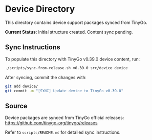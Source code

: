 # Device Directory

This directory contains device support packages synced from TinyGo.

**Current Status**: Initial structure created. Content sync pending.

## Sync Instructions

To populate this directory with TinyGo v0.39.0 device content, run:

```bash
./scripts/sync-from-release.sh v0.39.0 src/device device
```

After syncing, commit the changes with:

```bash
git add device/
git commit -m "[SYNC] Update device to TinyGo v0.39.0"
```

## Source

Device packages are synced from TinyGo official releases:
https://github.com/tinygo-org/tinygo/releases

Refer to `scripts/README.md` for detailed sync instructions.
